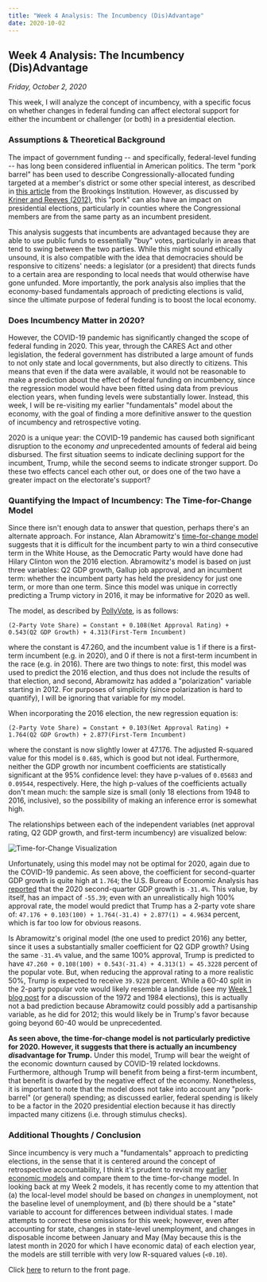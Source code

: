 ```yaml
---
title: "Week 4 Analysis: The Incumbency (Dis)Advantage"
date: 2020-10-02
---
```


## Week 4 Analysis: The Incumbency (Dis)Advantage
*Friday, October 2, 2020*

This week, I will analyze the concept of incumbency, with a specific focus on whether changes in federal funding can affect electoral support for either the incumbent or challenger (or both) in a presidential election.

### Assumptions & Theoretical Background
The impact of government funding -- and specifically, federal-level funding -- has long been considered influential in American politics. The term "pork barrel" has been used to describe Congressionally-allocated funding targeted at a member's district or some other special interest, as described in [this article](https://www.brookings.edu/articles/the-new-pork-barrel-whats-wrong-with-regulation-today-and-what-reformers-need-to-do-to-get-it-right/) from the Brookings Institution. However, as discussed by [Kriner and Reeves (2012)](https://www.cambridge.org/core/journals/american-political-science-review/article/influence-of-federal-spending-on-presidential-elections/D7E15E901EA52BF92E5986626766224F), this "pork" can also have an impact on presidential elections, particularly in counties where the Congressional members are from the same party as an incumbent president. 

This analysis suggests that incumbents are advantaged because they are able to use public funds to essentially "buy" votes, particularly in areas that tend to swing between the two parties. While this might sound ethically unsound, it is also compatible with the idea that democracies should be responsive to citizens' needs: a legislator (or a president) that directs funds to a certain area are responding to local needs that would otherwise have gone unfunded. More importantly, the pork analysis also implies that the economy-based fundamentals approach of predicting elections is valid, since the ultimate purpose of federal funding is to boost the local economy.

### Does Incumbency Matter in 2020?
However, the COVID-19 pandemic has significantly changed the scope of federal funding in 2020. This year, through the CARES Act and other legislation, the federal government has distributed a large amount of funds to not only state and local governments, but also directly to citizens. This means that even if the data were available, it would not be reasonable to make a prediction about the effect of federal funding on incumbency, since the regression model would have been fitted using data from previous election years, when funding levels were substantially lower. Instead, this week, I will be re-visiting my earlier "fundamentals" model about the economy, with the goal of finding a more definitive answer to the question of incumbency and retrospective voting. 

2020 is a unique year: the COVID-19 pandemic has caused both significant disruption to the economy *and* unprecedented amounts of federal aid being disbursed. The first situation seems to indicate declining support for the incumbent, Trump, while the second seems to indicate stronger support. Do these two effects cancel each other out, or does one of the two have a greater impact on the electorate's support?

### Quantifying the Impact of Incumbency: The Time-for-Change Model

Since there isn't enough data to answer that question, perhaps there's an alternate approach. For instance, Alan Abramowitz's [time-for-change model](https://www.cambridge.org/core/journals/ps-political-science-and-politics/article/will-time-for-change-mean-time-for-trump/6DC38DD5F6346385A7C72C15EA08CA09) suggests that it is difficult for the incumbent party to win a third consecutive term in the White House, as the Democratic Party would have done had Hilary Clinton won the 2016 election. Abramowitz's model is based on just three variables: Q2 GDP growth, Gallup job approval, and an incumbent term: whether the incumbent party has held the presidency for just one term, or more than one term. Since this model was unique in correctly predicting a Trump victory in 2016, it may be informative for 2020 as well.

The model, as described by [PollyVote](https://pollyvote.com/en/components/models/retrospective/fundamentals-plus-models/time-for-change-model/), is as follows:

``(2-Party Vote Share) = Constant + 0.108(Net Approval Rating) + 0.543(Q2 GDP Growth) + 4.313(First-Term Incumbent)``

where the constant is 47.260, and the incumbent value is 1 if there is a first-term incumbent (e.g. in 2020), and 0 if there is not a first-term incumbent in the race (e.g. in 2016). There are two things to note: first, this model was used to predict the 2016 election, and thus does not include the results of that election, and second, Abramowitz has added a "polarization" variable starting in 2012. For purposes of simplicity (since polarization is hard to quantify), I will be ignoring that variable for my model.

When incorporating the 2016 election, the new regression equation is:

``(2-Party Vote Share) = Constant + 0.103(Net Approval Rating) + 1.764(Q2 GDP Growth) + 2.877(First-Term Incumbent)``

where the constant is now slightly lower at 47.176. The adjusted R-squared value for this model is `0.685`, which is good but not ideal. Furthermore, neither the GDP growth nor incumbent coefficients are statistically significant at the 95% confidence level: they have p-values of `0.05683` and `0.09544`, respectively. Here, the high p-values of the coefficients actually don't mean much: the sample size is small (only 18 elections from 1948 to 2016, inclusive), so the possibility of making an inference error is somewhat high. 

The relationships between each of the independent variables (net approval rating, Q2 GDP growth, and first-term incumbency) are visualized below:

![Time-for-Change Visualization](https://yanxifang.github.io/Gov-1347/images/timeforchange.png)

Unfortunately, using this model may not be optimal for 2020, again due to the COVID-19 pandemic. As seen above, the coefficient for second-quarter GDP growth is quite high at `1.764`; the U.S. Bureau of Economic Analysis has [reported](https://www.bea.gov/news/2020/gross-domestic-product-state-2nd-quarter-2020) that the 2020 second-quarter GDP growth is `-31.4%`. This value, by itself, has an impact of `-55.39`; even with an unrealistically high 100% approval rate, the model would predict that Trump has a 2-party vote share of: `47.176 + 0.103(100) + 1.764(-31.4) + 2.877(1) = 4.9634` percent, which is far too low for obvious reasons.

Is Abramowitz's original model (the one used to predict 2016) any better, since it uses a substantially smaller coefficient for Q2 GDP growth? Using the same `-31.4%` value, and the same 100% approval, Trump is predicted to have `47.260 + 0.108(100) + 0.543(-31.4) + 4.313(1) = 45.3228` percent of the popular vote. But, when reducing the approval rating to a more realistic 50%, Trump is expected to receive `39.9228` percent. While a 60-40 split in the 2-party popular vote would likely resemble a landslide (see my [Week 1 blog post](https://yanxifang.github.io/Gov-1347/2020/09/11/Week-One-Predictions.html) for a discussion of the 1972 and 1984 elections), this is actually not a bad prediction because Abramowitz could possibly add a partisanship variable, as he did for 2012; this would likely be in Trump's favor because going beyond 60-40 would be unprecedented.

**As seen above, the time-for-change model is not particularly predictive for 2020. However, it suggests that there is actually an incumbency *dis*advantage for Trump.** Under this model, Trump will bear the weight of the economic downturn caused by COVID-19 related lockdowns. Furthermore, although Trump will benefit from being a first-term incumbent, that benefit is dwarfed by the negative effect of the economy. Nonetheless, it is important to note that the model does not take into account any "pork-barrel" (or general) spending; as discussed earlier, federal spending is likely to be a factor in the 2020 presidential election because it has directly impacted many citizens (i.e. through stimulus checks).

### Additional Thoughts / Conclusion
Since incumbency is very much a "fundamentals" approach to predicting elections, in the sense that it is centered around the concept of retrospective accountability, I think it's prudent to revisit my [earlier economic models](https://yanxifang.github.io/Gov-1347/2020/09/18/Week-Two-Predictions.html) and compare them to the time-for-change model. In looking back at my Week 2 models, it has recently come to my attention that (a) the local-level model should be based on *changes* in unemployment, not the baseline level of unemployment, and (b) there should be a "state" variable to account for differences between individual states. I made attempts to correct these omissions for this week; however, even after accounting for state, changes in state-level unemployment, and changes in disposable income between January and May (May because this is the latest month in 2020 for which I have economic data) of each election year, the models are still terrible with very low R-squared values (`<0.10`). 



Click [here](https://yanxifang.github.io/Gov-1347) to return to the front page.
